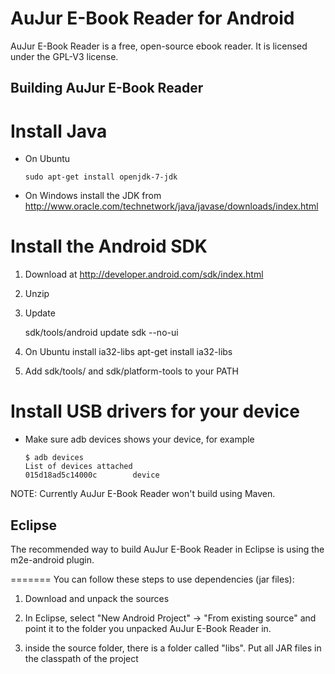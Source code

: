 AuJur E-Book Reader for Android
========================================================

AuJur E-Book Reader is a free, open-source ebook reader. It is licensed under the GPL-V3 license.


Building AuJur E-Book Reader
------------------------------

# Install Java
*   On Ubuntu

        sudo apt-get install openjdk-7-jdk
*   On Windows install the JDK from http://www.oracle.com/technetwork/java/javase/downloads/index.html

# Install the Android SDK 

1.   Download at http://developer.android.com/sdk/index.html
2.   Unzip
3.   Update 

        sdk/tools/android update sdk --no-ui

4. On Ubuntu install ia32-libs
        apt-get install ia32-libs

5. Add sdk/tools/ and sdk/platform-tools to your PATH

# Install USB drivers for your device

*   Make sure adb devices shows your device, for example

        $ adb devices
        List of devices attached 
        015d18ad5c14000c        device

NOTE: Currently AuJur E-Book Reader won't build using Maven.

Eclipse
-------

The recommended way to build AuJur E-Book Reader in Eclipse is using the m2e-android plugin.

=======
You can follow these steps to use dependencies (jar files):

1.   Download and unpack the sources        

2.   In Eclipse, select "New Android Project" -> "From existing source" and
     point it to the folder you unpacked AuJur E-Book Reader in.

3.   inside the source folder, there is a folder called "libs". Put all JAR files in the classpath of the project


[1]: http://www.auxiliojuridico.com/img/landscape_tablet.jpg
